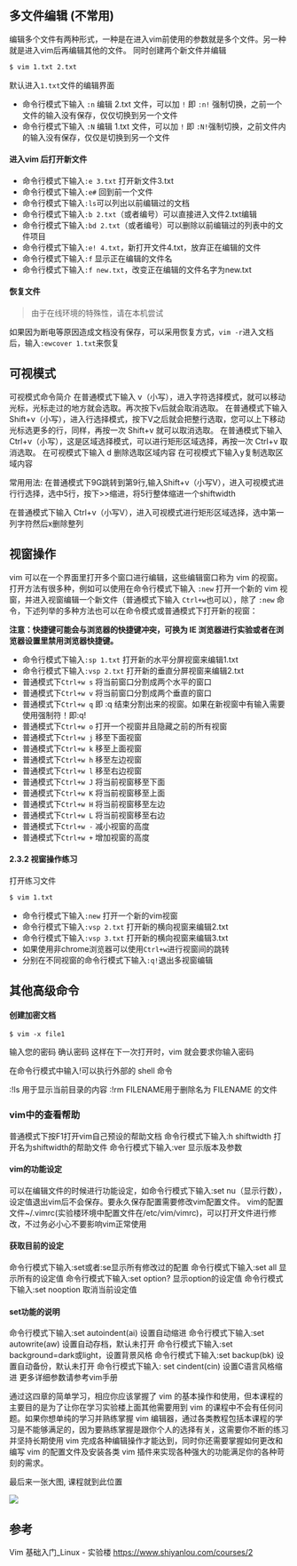 ## 多文件编辑 (不常用)

编辑多个文件有两种形式，一种是在进入vim前使用的参数就是多个文件。另一种就是进入vim后再编辑其他的文件。 同时创建两个新文件并编辑

```sh
$ vim 1.txt 2.txt
```

默认进入`1.txt`文件的编辑界面

* 命令行模式下输入 `:n` 编辑 2.txt 文件，可以加 `!` 即 `:n!` 强制切换，之前一个文件的输入没有保存，仅仅切换到另一个文件
* 命令行模式下输入 `:N` 编辑 1.txt 文件，可以加 `!` 即 `:N!`强制切换，之前文件内的输入没有保存，仅仅是切换到另一个文件

#### 进入vim 后打开新文件

* 命令行模式下输入`:e 3.txt` 打开新文件3.txt
* 命令行模式下输入`:e#` 回到前一个文件
* 命令行模式下输入`:ls`可以列出以前编辑过的文档
* 命令行模式下输入`:b 2.txt`（或者编号）可以直接进入文件2.txt编辑
* 命令行模式下输入`:bd 2.txt`（或者编号）可以删除以前编辑过的列表中的文件项目
* 命令行模式下输入`:e! 4.txt`，新打开文件4.txt，放弃正在编辑的文件
* 命令行模式下输入`:f` 显示正在编辑的文件名
* 命令行模式下输入`:f new.txt`，改变正在编辑的文件名字为new.txt

#### 恢复文件

> 由于在线环境的特殊性，请在本机尝试

如果因为断电等原因造成文档没有保存，可以采用恢复方式，`vim -r`进入文档后，输入`:ewcover 1.txt`来恢复

## 可视模式

可视模式命令简介
在普通模式下输入 v（小写），进入字符选择模式，就可以移动光标，光标走过的地方就会选取。再次按下v后就会取消选取。
在普通模式下输入 Shift+v（小写），进入行选择模式，按下V之后就会把整行选取，您可以上下移动光标选更多的行，同样，再按一次 Shift+v 就可以取消选取。
在普通模式下输入 Ctrl+v（小写），这是区域选择模式，可以进行矩形区域选择，再按一次 Ctrl+v 取消选取。
在可视模式下输入 d 删除选取区域内容
在可视模式下输入y复制选取区域内容

常用用法:
在普通模式下9G跳转到第9行,输入Shift+v（小写V），进入可视模式进行行选择，选中5行，按下>>缩进，将5行整体缩进一个shiftwidth

在普通模式下输入 Ctrl+v（小写V），进入可视模式进行矩形区域选择，选中第一列字符然后x删除整列

## 视窗操作

vim 可以在一个界面里打开多个窗口进行编辑，这些编辑窗口称为 vim 的视窗。 打开方法有很多种，例如可以使用在命令行模式下输入 `:new` 打开一个新的 vim 视窗，并进入视窗编辑一个新文件（普通模式下输入 `Ctrl+w`也可以），除了 `:new` 命令，下述列举的多种方法也可以在命令模式或普通模式下打开新的视窗：

**注意：快捷键可能会与浏览器的快捷键冲突，可换为 IE 浏览器进行实验或者在浏览器设置里禁用浏览器快捷键。**

*   命令行模式下输入`:sp 1.txt` 打开新的水平分屏视窗来编辑1.txt
*   命令行模式下输入`:vsp 2.txt` 打开新的垂直分屏视窗来编辑2.txt
*   普通模式下`Ctrl+w s` 将当前窗口分割成两个水平的窗口
*   普通模式下`Ctrl+w v` 将当前窗口分割成两个垂直的窗口
*   普通模式下`Ctrl+w q` 即 :q 结束分割出来的视窗。如果在新视窗中有输入需要使用强制符！即:q!
*   普通模式下`Ctrl+w o` 打开一个视窗并且隐藏之前的所有视窗
*   普通模式下`Ctrl+w j` 移至下面视窗
*   普通模式下`Ctrl+w k` 移至上面视窗
*   普通模式下`Ctrl+w h` 移至左边视窗
*   普通模式下`Ctrl+w l` 移至右边视窗
*   普通模式下`Ctrl+w J` 将当前视窗移至下面
*   普通模式下`Ctrl+w K` 将当前视窗移至上面
*   普通模式下`Ctrl+w H` 将当前视窗移至左边
*   普通模式下`Ctrl+w L` 将当前视窗移至右边
*   普通模式下`Ctrl+w -` 减小视窗的高度
*   普通模式下`Ctrl+w +` 增加视窗的高度

#### 2.3.2 视窗操作练习

打开练习文件

```sh
$ vim 1.txt
```

*   命令行模式下输入`:new` 打开一个新的vim视窗
*   命令行模式下输入`:vsp 2.txt` 打开新的横向视窗来编辑2.txt
*   命令行模式下输入`:vsp 3.txt` 打开新的横向视窗来编辑3.txt
*   如果使用非chrome浏览器可以使用`Ctrl+w`进行视窗间的跳转
*   分别在不同视窗的命令行模式下输入`:q!`退出多视窗编辑

## 其他高级命令

#### 创建加密文档

```
$ vim -x file1
```

输入您的密码 确认密码 这样在下一次打开时，vim 就会要求你输入密码

在命令行模式中输入!可以执行外部的 shell 命令

:!ls 用于显示当前目录的内容
:!rm FILENAME用于删除名为 FILENAME 的文件

### vim中的查看帮助

普通模式下按F1打开vim自己预设的帮助文档
命令行模式下输入:h shiftwidth 打开名为shiftwidth的帮助文件
命令行模式下输入:ver 显示版本及参数

#### vim的功能设定

可以在编辑文件的时候进行功能设定，如命令行模式下输入:set nu（显示行数），设定值退出vim后不会保存。要永久保存配置需要修改vim配置文件。 vim的配置文件~/.vimrc(实验楼环境中配置文件在/etc/vim/vimrc)，可以打开文件进行修改，不过务必小心不要影响vim正常使用

#### 获取目前的设定

命令行模式下输入:set或者:se显示所有修改过的配置
命令行模式下输入:set all 显示所有的设定值
命令行模式下输入:set option? 显示option的设定值
命令行模式下输入:set nooption 取消当前设定值

#### set功能的说明

命令行模式下输入:set autoindent(ai) 设置自动缩进
命令行模式下输入:set autowrite(aw) 设置自动存档，默认未打开
命令行模式下输入:set background=dark或light，设置背景风格
命令行模式下输入:set backup(bk) 设置自动备份，默认未打开
命令行模式下输入: set cindent(cin) 设置C语言风格缩进
更多详细参数请参考vim手册

通过这四章的简单学习，相应你应该掌握了 vim 的基本操作和使用，但本课程的主要目的是为了让你在学习实验楼上面其他需要用到 vim 的课程中不会有任何问题。如果你想单纯的学习并熟练掌握 vim 编辑器，通过各类教程包括本课程的学习是不能够满足的，因为要熟练掌握是跟你个人的选择有关，这需要你不断的练习并坚持长期使用 vim 完成各种编辑操作才能达到，同时你还需要掌握如何更改和编写 vim 的配置文件及安装各类 vim 插件来实现各种强大的功能满足你的各种苛刻的需求。

最后来一张大图, 课程就到此位置

![](https://upload-images.jianshu.io/upload_images/1662509-285f0da34f58360a.png?imageMogr2/auto-orient/strip%7CimageView2/2/w/1240)

## 参考

Vim 基础入门_Linux - 实验楼
<https://www.shiyanlou.com/courses/2>
